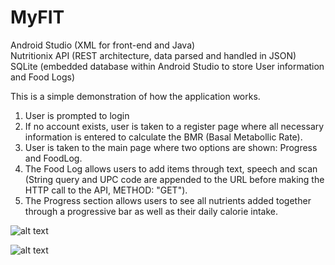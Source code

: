 # MyFIT

Android Studio (XML for front-end and Java) <br>
Nutritionix API (REST architecture, data parsed and handled in JSON) <br>
SQLite (embedded database within Android Studio to store User information and Food Logs) <br>

This is a simple demonstration of how the application works.

1. User is prompted to login <br>
2. If no account exists, user is taken to a register page where all necessary information is entered to calculate the BMR (Basal Metabollic Rate). <br>
3. User is taken to the main page where two options are shown: Progress and FoodLog. <br>
4. The Food Log allows users to add items through text, speech and scan (String query and UPC code are appended to the URL before making the HTTP call to the API, METHOD: "GET"). <br>
5. The Progress section allows users to see all nutrients added together through a progressive bar as well as their daily calorie intake. <br>

![alt text](https://venus.cs.qc.cuny.edu/~yoes9965/MyFIT1.png)

![alt text](https://venus.cs.qc.cuny.edu/~yoes9965/MyFIT1.png)
